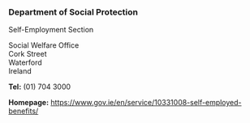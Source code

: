 ###  Department of Social Protection

Self-Employment Section

Social Welfare Office  
Cork Street  
Waterford  
Ireland

**Tel:** (01) 704 3000

**Homepage:** [ https://www.gov.ie/en/service/10331008-self-employed-benefits/
](https://www.gov.ie/en/service/10331008-self-employed-benefits/)
